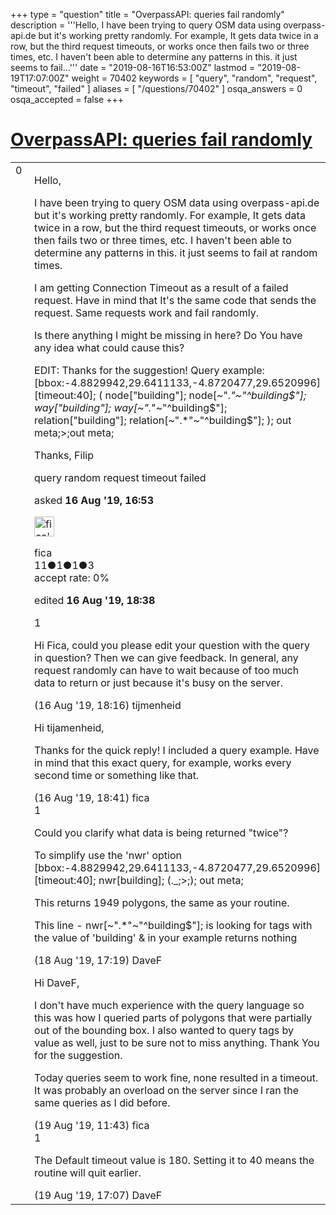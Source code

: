 +++
type = "question"
title = "OverpassAPI: queries fail randomly"
description = '''Hello, I have been trying to query OSM data using overpass-api.de but it&#x27;s working pretty randomly. For example, It gets data twice in a row, but the third request timeouts, or works once then fails two or three times, etc. I haven&#x27;t been able to determine any patterns in this. it just seems to fail...'''
date = "2019-08-16T16:53:00Z"
lastmod = "2019-08-19T17:07:00Z"
weight = 70402
keywords = [ "query", "random", "request", "timeout", "failed" ]
aliases = [ "/questions/70402" ]
osqa_answers = 0
osqa_accepted = false
+++

<div class="headNormal">

# [OverpassAPI: queries fail randomly](/questions/70402/overpassapi-queries-fail-randomly)

</div>

<div id="main-body">

<div id="askform">

<table id="question-table" style="width:100%;">
<colgroup>
<col style="width: 50%" />
<col style="width: 50%" />
</colgroup>
<tbody>
<tr>
<td style="width: 30px; vertical-align: top"><div class="vote-buttons">
<span id="post-70402-upvote" class="ajax-command post-vote up" rel="nofollow" title="I like this post (click again to cancel)"> </span>
<div id="post-70402-score" class="post-score" title="current number of votes">
0
</div>
<span id="post-70402-downvote" class="ajax-command post-vote down" rel="nofollow" title="I dont like this post (click again to cancel)"> </span> <span id="favorite-mark" class="ajax-command favorite-mark" rel="nofollow" title="mark/unmark this question as favorite (click again to cancel)"> </span>
<div id="favorite-count" class="favorite-count">
&#10;</div>
</div></td>
<td><div id="item-right">
<div class="question-body">
<p>Hello,</p>
<p>I have been trying to query OSM data using overpass-api.de but it's working pretty randomly. For example, It gets data twice in a row, but the third request timeouts, or works once then fails two or three times, etc. I haven't been able to determine any patterns in this. it just seems to fail at random times.</p>
<p>I am getting Connection Timeout as a result of a failed request. Have in mind that It's the same code that sends the request. Same requests work and fail randomly.</p>
<p>Is there anything I might be missing in here? Do You have any idea what could cause this?</p>
<p>EDIT: Thanks for the suggestion! Query example: [bbox:-4.8829942,29.6411133,-4.8720477,29.6520996][timeout:40]; ( node["building"]; node[~".<em>"~"^building$"]; way["building"]; way[~".</em>"~"^building$"]; relation["building"]; relation[~".*"~"^building$"]; ); out meta;&gt;;out meta;</p>
<p>Thanks, Filip</p>
</div>
<div id="question-tags" class="tags-container tags">
<span class="post-tag tag-link-query" rel="tag" title="see questions tagged &#39;query&#39;">query</span> <span class="post-tag tag-link-random" rel="tag" title="see questions tagged &#39;random&#39;">random</span> <span class="post-tag tag-link-request" rel="tag" title="see questions tagged &#39;request&#39;">request</span> <span class="post-tag tag-link-timeout" rel="tag" title="see questions tagged &#39;timeout&#39;">timeout</span> <span class="post-tag tag-link-failed" rel="tag" title="see questions tagged &#39;failed&#39;">failed</span>
</div>
<div id="question-controls" class="post-controls">
&#10;</div>
<div class="post-update-info-container">
<div class="post-update-info post-update-info-user">
<p>asked <strong>16 Aug '19, 16:53</strong></p>
<img src="https://secure.gravatar.com/avatar/88a063b5119006eb5b95951959bdd2f5?s=32&amp;d=identicon&amp;r=g" class="gravatar" width="32" height="32" alt="fica&#39;s gravatar image" />
<p><span>fica</span><br />
<span class="score" title="11 reputation points">11</span><span title="1 badges"><span class="badge1">●</span><span class="badgecount">1</span></span><span title="1 badges"><span class="silver">●</span><span class="badgecount">1</span></span><span title="3 badges"><span class="bronze">●</span><span class="badgecount">3</span></span><br />
<span class="accept_rate" title="Rate of the user&#39;s accepted answers">accept rate:</span> <span title="fica has no accepted answers">0%</span></p>
</div>
<div class="post-update-info post-update-info-edited">
<p><span> edited <strong>16 Aug '19, 18:38</strong> </span></p>
</div>
</div>
<div id="comments-container-70402" class="comments-container">
<span id="70403"></span>
<div id="comment-70403" class="comment">
<div id="post-70403-score" class="comment-score">
1
</div>
<div class="comment-text">
<p>Hi Fica, could you please edit your question with the query in question? Then we can give feedback. In general, any request randomly can have to wait because of too much data to return or just because it's busy on the server.</p>
</div>
<div id="comment-70403-info" class="comment-info">
<span class="comment-age">(16 Aug '19, 18:16)</span> <span class="comment-user userinfo">tijmenheid</span>
</div>
</div>
<span id="70404"></span>
<div id="comment-70404" class="comment">
<div id="post-70404-score" class="comment-score">
&#10;</div>
<div class="comment-text">
<p>Hi tijamenheid,</p>
<p>Thanks for the quick reply! I included a query example. Have in mind that this exact query, for example, works every second time or something like that.</p>
</div>
<div id="comment-70404-info" class="comment-info">
<span class="comment-age">(16 Aug '19, 18:41)</span> <span class="comment-user userinfo">fica</span>
</div>
</div>
<span id="70413"></span>
<div id="comment-70413" class="comment">
<div id="post-70413-score" class="comment-score">
1
</div>
<div class="comment-text">
<p>Could you clarify what data is being returned "twice"?</p>
<p>To simplify use the 'nwr' option [bbox:-4.8829942,29.6411133,-4.8720477,29.6520996][timeout:40]; nwr[building]; (._;&gt;;); out meta;</p>
<p>This returns 1949 polygons, the same as your routine.</p>
<p>This line - nwr[~".*"~"^building$"]; is looking for tags with the value of 'building' &amp; in your example returns nothing</p>
</div>
<div id="comment-70413-info" class="comment-info">
<span class="comment-age">(18 Aug '19, 17:19)</span> <span class="comment-user userinfo">DaveF</span>
</div>
</div>
<span id="70421"></span>
<div id="comment-70421" class="comment">
<div id="post-70421-score" class="comment-score">
&#10;</div>
<div class="comment-text">
<p>Hi DaveF,</p>
<p>I don't have much experience with the query language so this was how I queried parts of polygons that were partially out of the bounding box. I also wanted to query tags by value as well, just to be sure not to miss anything. Thank You for the suggestion.</p>
<p>Today queries seem to work fine, none resulted in a timeout. It was probably an overload on the server since I ran the same queries as I did before.</p>
</div>
<div id="comment-70421-info" class="comment-info">
<span class="comment-age">(19 Aug '19, 11:43)</span> <span class="comment-user userinfo">fica</span>
</div>
</div>
<span id="70425"></span>
<div id="comment-70425" class="comment">
<div id="post-70425-score" class="comment-score">
1
</div>
<div class="comment-text">
<p>The Default timeout value is 180. Setting it to 40 means the routine will quit earlier.</p>
</div>
<div id="comment-70425-info" class="comment-info">
<span class="comment-age">(19 Aug '19, 17:07)</span> <span class="comment-user userinfo">DaveF</span>
</div>
</div>
</div>
<div id="comment-tools-70402" class="comment-tools">
&#10;</div>
<div class="clear">
&#10;</div>
<div id="comment-70402-form-container" class="comment-form-container">
&#10;</div>
<div class="clear">
&#10;</div>
</div></td>
</tr>
</tbody>
</table>

</div>

</div>

